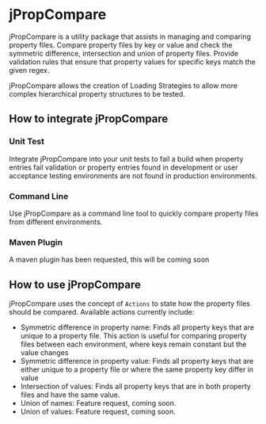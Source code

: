 jPropCompare
=============

jPropCompare is a utility package that assists in managing and comparing property files. Compare property files by key or value and check the symmetric difference, intersection and union of property files. Provide validation rules that ensure that property values for specific keys match the given regex.

jPropCompare allows the creation of Loading Strategies to allow more complex hierarchical property structures to be tested.

How to integrate jPropCompare
-------
### Unit Test
Integrate jPropCompare into your unit tests to fail a build when property entries fail validation or property entries found in development or user acceptance testing environments are not found in production environments.

### Command Line
Use jPropCompare as a command line tool to quickly compare property files from different environments.

### Maven Plugin 
A maven plugin has been requested, this will be coming soon

How to use jPropCompare
-------
jPropCompare uses the concept of `Actions` to state how the property files should be compared. Available actions currently include:

* Symmetric difference in property name: Finds all property keys that are unique to a property file. This action is useful for comparing property files between each environment, where keys remain constant but the value changes
* Symmetric difference in property value: Finds all property keys that are either unique to a property file or where the same property key differ in value
* Intersection of values: Finds all property keys that are in both property files and have the same value.
* Union of names: Feature request, coming soon.
* Union of values: Feature request, coming soon.





